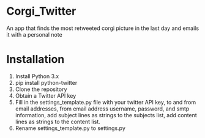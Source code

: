 # Corgi_Twitter
An app that finds the most retweeted corgi picture in the last day and emails it with a personal note

# Installation
1. Install Python 3.x
2. pip install python-twitter
3. Clone the repository
5. Obtain a Twitter API key
6. Fill in the settings_template.py file with your twitter API key, to and from email addresses,
from email address username, password, and smtp information, add subject lines as strings to the subjects list, add content lines as strings to the content list.
7. Rename settings_template.py to settings.py
